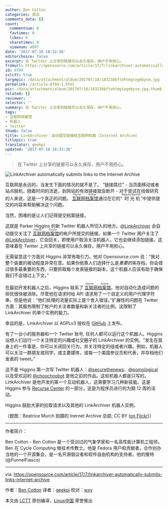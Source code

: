 ```yaml
---
author: Ben Cotton
categories: 观点
comments_data: []
count:
  commentnum: 0
  favtimes: 0
  likes: 0
  sharetimes: 0
  viewnum: 4097
date: '2017-07-18 18:32:36'
editorchoice: false
excerpt: 在 Twitter 上分享的链接可以永久保存，用户不用担心。
fromurl: https://opensource.com/article/17/7/linkarchiver-automatically-submits-links-internet-archive
id: 8704
islctt: true
largepic: /data/attachment/album/201707/18/183238bftehtmgtegmbysm.jpg
permalink: /article-8704-1.html
pic: /data/attachment/album/201707/18/183238bftehtmgtegmbysm.jpg.thumb.jpg
related: []
reviewer: ''
selector: ''
summary: 在 Twitter 上分享的链接可以永久保存，用户不用担心。
tags:
- 互联网档案馆
- 机器人
- Twitter
thumb: false
title: LinkArchiver：自动提交链接给互联网档案（Internet Archive）
titlepic: true
translator: geekpi
updated: '2017-07-18 18:32:36'
---
```



> 
> 在 Twitter 上分享的链接可以永久保存，用户不用担心。
> 
> 
> 


![LinkArchiver automatically submits links to the Internet Archive](/data/attachment/album/201707/18/183238bftehtmgtegmbysm.jpg "LinkArchiver automatically submits links to the Internet Archive")


互联网是永远的，当发生下面的情况的就不是了。 “链接腐烂” - 当页面移动或者站点脱机，随着时间的流逝，到网站的有效链接就会断开 - 对于尝试在线做研究的人来说，这是一个真正的问题。<ruby> <a href="https://archive.org/">  互联网档案馆 </a> <rp>  （ </rp> <rt>  Internet Archive </rt> <rp>  ） </rp></ruby>通过在它的“<ruby> 时光机 <rp>  （ </rp> <rt>  Wayback Machine </rt> <rp>  ） </rp></ruby>”中提供提交的内容来帮助解决这个问题。


当然，困难的是让人们记得提交档案链接。


这就是 Parker Higgins 的新 Twitter 机器人所切入的地方。[@LinkArchiver](https://twitter.com/linkarchiver) 会自动提交关注了<ruby> <a href="https://archive.org/">  互联网档案馆 </a> <rp>  （ </rp> <rt>  Internet Archive </rt> <rp>  ） </rp></ruby>的帐户所提交的链接。如果一个 Twitter 用户关注了 [@LinkArchiver](https://twitter.com/linkarchiver)，它会回关，即使用户取消关注机器人，它也会继续添加链接。这意味着在 Twitter 上共享的链接可以永久保存，用户不用担心。


无需留意这个方面对 Higgins 非常有吸引力。他对 Opensource.com 说：“我对整个装置的被动程度非常在意。如果你依靠人们选择什么是*重要的*来存档，你会错过很多最重要的东西，只要抓取每个发表链接的副本，这个机器人应该有助于确保我们不会错过上下文。”


在最初开发机器人之后，Higgins 联系了<ruby> <a href="https://archive.org/">  互联网档案馆 </a> <rp>  （ </rp> <rt>  Internet Archive </rt> <rp>  ） </rp></ruby>。他对自动化造成问题的担忧很快被消除。尽管他在请求时给 API 请求用了一个自定义的用户代理字符串，但是他说：“他们处理的流量实际上是个舍入错误。”扩展性的问题在 Twitter 方面：其服务限制了帐户的关注者数量和新关注者的比例。这限制了 LinkArchiver 的单个实例的能力。


幸运的是，LinkArchiver 以 AGPLv3 授权在 [GitHub](https://github.com/thisisparker/linkarchiver) 上发布。


有了一台小的服务器和一个 Twitter 账号, 任何人都可以运行这个机器人。Higgins 设想人们运行一个关注特定的兴趣或社交圈子的 LinkArchiver 的实例。“发生在我身上的一件事是，你可以关闭回关行为，并关注特定的组或者兴趣。例如，机器人可以关注一群朋友或同学，或主要媒体，或每一个美国参议员和代表，并存档他们发表的 tweet。”


这不是 Higgins 第一次写 Twitter 机器人：[@securethenews](https://twitter.com/securethenews)、[@pomological](https://twitter.com/pomological) 以及受欢迎的 [@choochoobot](https://twitter.com/choochoobot) 是他之前的作品。这些机器人都是只写的。 LinkArchiver 是他开发的第一个互动机器人，这需要学习几种新技能。这是 Higgins 参与 [Recurse Center](https://www.recurse.com/) 的一部分，这是为程序员进行的为期 12 周的活动。


Higgins 鼓励大家的拉取请求以及其他的 LinkArchiver 机器人实例。


（题图：Beatrice Murch 拍摄的 Inernet Archive 总部; CC BY ([on Flickr](https://www.flickr.com/photos/blmurch/5079018246/))）




---


作者简介：


Ben Cotton - Ben Cotton 是一个受训过的气象学家和一名高性能计算机工程师。Ben 在 Cycle Computing 做技术传教士。他是 Fedora 用户和贡献者，合作创办当地的一个开源集会，是一名开源倡议者和软件自由机构的支持者。他的推特 (@FunnelFiasco)




---


via: <https://opensource.com/article/17/7/linkarchiver-automatically-submits-links-internet-archive>


作者：[Ben Cotton](https://opensource.com/users/bcotton) 译者：[geekpi](https://github.com/geekpi) 校对：[wxy](https://github.com/wxy)


本文由 [LCTT](https://github.com/LCTT/TranslateProject) 原创编译，[Linux中国](https://linux.cn/) 荣誉推出